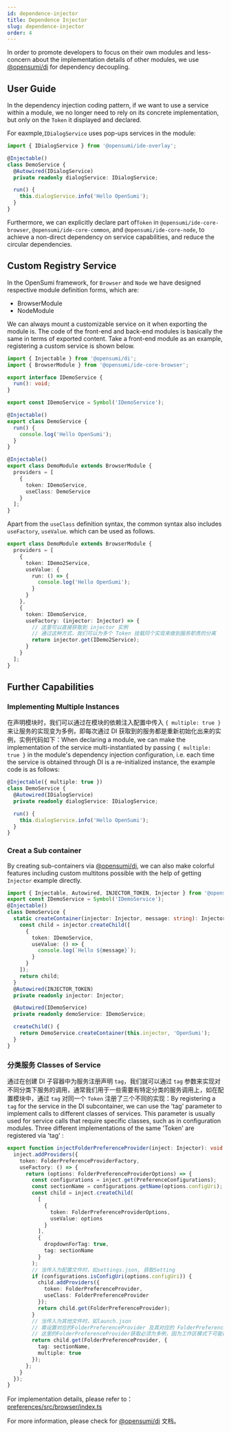```yaml
---
id: dependence-injector
title: Dependence Injector
slug: dependence-injector
order: 4
---
```


In order to promote developers to focus on their own modules and less-concern about the implementation details of other modules, we use [@opensumi/di](https://web.npm.alibaba-inc.com/package/@opensumi/di) for dependency decoupling.  

## User Guide

In the dependency injection coding pattern, if we want to use a service within a module, we no longer need to rely on its concrete implementation, but only on the `Token` it displayed and declared.  

For eaxmple,`IDialogService` uses pop-ups services in the module:

```ts
import { IDialogService } from '@opensumi/ide-overlay';

@Injectable()
class DemoService {
  @Autowired(IDialogService)
  private readonly dialogService: IDialogService;

  run() {
    this.dialogService.info('Hello OpenSumi');
  }
}
```

Furthermore, we can explicitly declare part of`Token` in `@opensumi/ide-core-browser`, `@opensumi/ide-core-common`, and `@opensumi/ide-core-node`, to achieve a non-direct dependency on service capabilities, and reduce the circular dependencies.

## Custom Registry Service

In the OpenSumi framework, for `Browser` and `Node` we have designed respective module definition forms, which are:

- BrowserModule
- NodeModule

We can always mount a customizable service on it when exporting the module is. The code of the front-end and back-end modules is basically the same in terms of exported content. Take a front-end module as an example, registering a custom service is shown below.

```ts
import { Injectable } from '@opensumi/di';
import { BrowserModule } from '@opensumi/ide-core-browser';

export interface IDemoService {
  run(): void;
}

export const IDemoService = Symbol('IDemoService');

@Injectable()
export class DemoService {
  run() {
    console.log('Hello OpenSumi');
  }
}

@Injectable()
export class DemoModule extends BrowserModule {
  providers = [
    {
      token: IDemoService,
      useClass: DemoService
    }
  ];
}
```

Apart from the `useClass` definition syntax, the common syntax also includes `useFactory`,  `useValue`. which can be used as follows.

```ts
export class DemoModule extends BrowserModule {
  providers = [
    {
      token: IDemo2Service,
      useValue: {
        run: () => {
          console.log('Hello OpenSumi');
        }
      }
    },
    {
      token: IDemoService,
      useFactory: (injector: Injector) => {
        // 这里可以直接获取到 injector 实例
        // 通过这种方式，我们可以为多个 Token 挂载同个实现来做到服务职责的分离
        return injector.get(IDemo2Service);
      }
    }
  ];
}
```

## Further Capabilities

### Implementing Multiple Instances

在声明模块时，我们可以通过在模块的依赖注入配置中传入 `{ multiple: true }` 来让服务的实现变为多例，即每次通过 DI 获取到的服务都是重新初始化出来的实例，实例代码如下：When declaring a module, we can make the implementation of the service multi-instantiated by passing `{ multiple: true }` in the module's dependency injection configuration, i.e. each time the service is obtained through DI is a re-initialized instance, the example code is as follows:

```ts
@Injectable({ multiple: true })
class DemoService {
  @Autowired(IDialogService)
  private readonly dialogService: IDialogService;

  run() {
    this.dialogService.info('Hello OpenSumi');
  }
}
```

### Creat a Sub container

By creating sub-containers via [@opensumi/di](https://web.npm.alibaba-inc.com/package/@opensumi/di), we can also make colorful features including custom multitons possible with the help of getting `Injector` example directly.

```ts
import { Injectable, Autowired, INJECTOR_TOKEN, Injector } from '@opensumi/di';
export const IDemoService = Symbol('IDemoService');
@Injectable()
class DemoService {
  static createContainer(injector: Injector, message: string): Injector {
    const child = injector.createChild([
      {
        token: IDemoService,
        useValue: () => {
          console.log(`Hello ${message}`);
        }
      }
    ]);
    return child;
  }
  @Autowired(INJECTOR_TOKEN)
  private readonly injector: Injector;

  @Autowired(IDemoService)
  private readonly demoService: IDemoService;

  createChild() {
    return DemoService.createContainer(this.injector, 'OpenSumi');
  }
}
```

### 分类服务  Classes of Service 

通过在创建 DI 子容器中为服务注册声明 `tag`，我们就可以通过 `tag` 参数来实现对不同分类下服务的调用，通常我们用于一些需要有特定分类的服务调用上，如在配置模块中，通过 `tag` 对同一个 `Token` 注册了三个不同的实现：By registering a `tag` for the service in the DI subcontainer, we can use the 'tag' parameter to implement calls to different classes of services. This parameter is usually used for service calls that require specific classes, such as in configuration modules.  Three different implementations of the same 'Token' are registered via 'tag' :  

```ts
export function injectFolderPreferenceProvider(inject: Injector): void {
  inject.addProviders({
    token: FolderPreferenceProviderFactory,
    useFactory: () => {
      return (options: FolderPreferenceProviderOptions) => {
        const configurations = inject.get(PreferenceConfigurations);
        const sectionName = configurations.getName(options.configUri);
        const child = inject.createChild(
          [
            {
              token: FolderPreferenceProviderOptions,
              useValue: options
            }
          ],
          {
            dropdownForTag: true,
            tag: sectionName
          }
        );
        // 当传入为配置文件时，如settings.json, 获取Setting
        if (configurations.isConfigUri(options.configUri)) {
          child.addProviders({
            token: FolderPreferenceProvider,
            useClass: FolderPreferenceProvider
          });
          return child.get(FolderPreferenceProvider);
        }
        // 当传入为其他文件时，如launch.json
        // 需设置对应的FolderPreferenceProvider 及其对应的 FolderPreferenceProviderOptions 依赖
        // 这里的FolderPreferenceProvider获取必须为多例，因为工作区模式下可能存在多个配置文件
        return child.get(FolderPreferenceProvider, {
          tag: sectionName,
          multiple: true
        });
      };
    }
  });
}
```

For implementation details, please refer to：[preferences/src/browser/index.ts](https://github.com/opensumi/core/blob/develop/packages/preferences/src/browser/index.ts)

For more information, please check for [@opensumi/di](https://web.npm.alibaba-inc.com/package/@opensumi/di) 文档。
